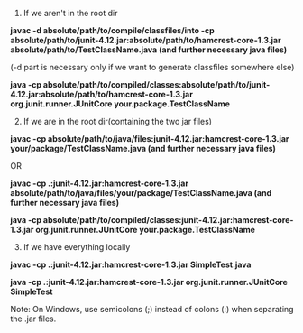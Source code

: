 1) If we aren't in the root dir

__javac -d absolute/path/to/compile/classfiles/into -cp absolute/path/to/junit-4.12.jar:absolute/path/to/hamcrest-core-1.3.jar absolute/path/to/TestClassName.java (and further  necessary java files)__

(-d part is necessary only if we want to generate classfiles somewhere else)

__java -cp absolute/path/to/compiled/classes:absolute/path/to/junit-4.12.jar:absolute/path/to/hamcrest-core-1.3.jar org.junit.runner.JUnitCore your.package.TestClassName__



2) If we are in the root dir(containing the two jar files)

__javac -cp absolute/path/to/java/files:junit-4.12.jar:hamcrest-core-1.3.jar your/package/TestClassName.java (and further necessary java files)__

OR

__javac -cp .:junit-4.12.jar:hamcrest-core-1.3.jar absolute/path/to/java/files/your/package/TestClassName.java (and further necessary java files)__

__java -cp absolute/path/to/compiled/classes:junit-4.12.jar:hamcrest-core-1.3.jar org.junit.runner.JUnitCore your.package.TestClassName__



3) If we have everything locally

__javac -cp .:junit-4.12.jar:hamcrest-core-1.3.jar SimpleTest.java__

__java -cp .:junit-4.12.jar:hamcrest-core-1.3.jar org.junit.runner.JUnitCore SimpleTest__



Note: On Windows, use semicolons (;) instead of colons (:) when separating the .jar files.
